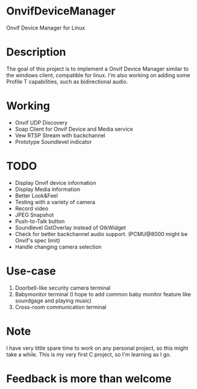 # OnvifDeviceManager
Onvif Device Manager for Linux

# Description
The goal of this project is to implement a Onvif Device Manager similar to the windows client, compatible for linux. I'm also working on adding some Profile T capabilities, such as bidirectional audio.

# Working
- Onvif UDP Discovery
- Soap Client for Onvif Device and Media service
- Vew RTSP Stream with backchannel
- Prototype Soundlevel indicator

# TODO
- Display Onvif device information
- Display Media information
- Better Look&Feel
- Testing with a variety of camera
- Record video
- JPEG Snapshot
- Push-to-Talk button
- Soundlevel GstOverlay instead of GtkWidget
- Check for better backchannel audio support. (PCMU@8000 might be Onvif's spec limit)
- Handle changing camera selection

# Use-case
1. Doorbell-like security camera terminal
2. Babymonitor terminal (I hope to add common baby monitor feature like soundgage and playing music)
3. Cross-room communication terminal

# Note
I have very little spare time to work on any personal project, so this might take a while.
This is my very first C project, so I'm learning as I go. 
 
 
 
 
 
 

# 
# Feedback is more than welcome
